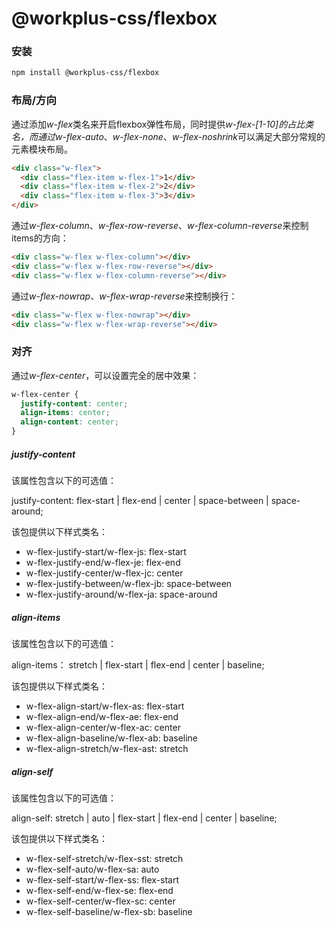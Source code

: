# @workplus-css/flexbox

### 安装

```bash
npm install @workplus-css/flexbox
```

### 布局/方向

通过添加*w-flex*类名来开启flexbox弹性布局，同时提供*w-flex-[1-10]*的占比类名，而通过*w-flex-auto*、*w-flex-none*、*w-flex-noshrink*可以满足大部分常规的元素模块布局。

```html
<div class="w-flex">
  <div class="flex-item w-flex-1">1</div>
  <div class="flex-item w-flex-2">2</div>
  <div class="flex-item w-flex-3">3</div>
</div>
```

通过*w-flex-column*、*w-flex-row-reverse*、*w-flex-column-reverse*来控制items的方向：

```html
<div class="w-flex w-flex-column"></div>
<div class="w-flex w-flex-row-reverse"></div>
<div class="w-flex w-flex-column-reverse"></div>
```

通过*w-flex-nowrap*、*w-flex-wrap-reverse*来控制换行：

```html
<div class="w-flex w-flex-nowrap"></div>
<div class="w-flex w-flex-wrap-reverse"></div>
```

### 对齐

通过*w-flex-center*，可以设置完全的居中效果：

```css
w-flex-center {
  justify-content: center;
  align-items: center;
  align-content: center;
}
```

##### justify-content

该属性包含以下的可选值：

justify-content: flex-start | flex-end | center | space-between | space-around;

该包提供以下样式类名：

* w-flex-justify-start/w-flex-js: flex-start
* w-flex-justify-end/w-flex-je: flex-end
* w-flex-justify-center/w-flex-jc: center
* w-flex-justify-between/w-flex-jb: space-between
* w-flex-justify-around/w-flex-ja: space-around


##### align-items

该属性包含以下的可选值：

align-items： stretch | flex-start | flex-end | center | baseline; 

该包提供以下样式类名：

* w-flex-align-start/w-flex-as: flex-start
* w-flex-align-end/w-flex-ae: flex-end
* w-flex-align-center/w-flex-ac: center
* w-flex-align-baseline/w-flex-ab: baseline
* w-flex-align-stretch/w-flex-ast: stretch

##### align-self

该属性包含以下的可选值：

align-self: stretch | auto | flex-start | flex-end | center | baseline;

该包提供以下样式类名：

* w-flex-self-stretch/w-flex-sst: stretch
* w-flex-self-auto/w-flex-sa: auto
* w-flex-self-start/w-flex-ss: flex-start
* w-flex-self-end/w-flex-se: flex-end
* w-flex-self-center/w-flex-sc: center
* w-flex-self-baseline/w-flex-sb: baseline
